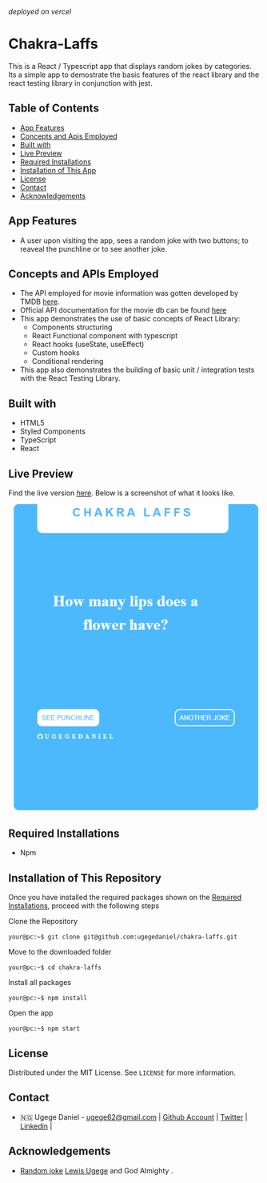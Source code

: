 *deployed on vercel*
# Chakra-Laffs

This is a React / Typescript app that displays random jokes by categories. Its a simple app to demostrate the basic features of the react library and the react testing library in conjunction with jest. 

## Table of Contents

- [App Features](#app-features)
- [Concepts and Apis Employed](#concepts-and-apis-employed)
- [Built with](#built-with)
- [Live Preview](#live-preview)
- [Required Installations](#required-installations)
- [Installation of This App](#instalation)
- [License](#license)
- [Contact](#contact)
- [Acknowledgements](#acknowledgements)

<!-- Movie features -->

## App Features

- A user upon visiting the app, sees a random joke with two buttons; to reaveal the punchline or to see another joke.

<!-- concepts and apis employed -->

## Concepts and APIs Employed

- The API employed for movie information was gotten developed by TMDB [here](https://official-joke-api.appspot.com/random_joke).
- Official API documentation for the movie db can be found [here](https://official-joke-api.appspot.com/random_joke)
- This app demonstrates the use of basic concepts of React Library: 
  - Components structuring 
  - React Functional component with typescript
  - React hooks (useState, useEffect)
  - Custom hooks
  - Conditional rendering 
- This app also demonstrates the building of basic unit / integration tests with the React Testing Library.

<!-- BUILT wITH -->

## Built with

- HTML5
- Styled Components
- TypeScript
- React


<!-- LIVE PREVIEW -->

## Live Preview

Find the live version [here](https://chakra-laffs.vercel.app/).
Below is a screenshot of what it looks like.

<img src="src/assets/chakra-laffs.png" alt="screenshot">


<!-- REQUIRED INSTALLATION -->

## Required Installations

- Npm

<!-- INSTALLATION -->

## Installation of This Repository

Once you have installed the required packages shown on the [Required Installations](#required-installations), proceed with the following steps

Clone the Repository

```Shell
your@pc:~$ git clone git@github.com:ugegedaniel/chakra-laffs.git
```

Move to the downloaded folder

```Shell
your@pc:~$ cd chakra-laffs
```

Install all packages

```Shell
your@pc:~$ npm install
```

Open the app

```Shell
your@pc:~$ npm start
```

## License

Distributed under the MIT License. See `LICENSE` for more information.

<!-- CONTACT -->

## Contact

- 🇳🇬  Ugege Daniel - ugege62@gmail.com | [Github Account](https://github.com/ugegedaniel) | [Twitter](https://twitter.com/ugege_daniel) | [Linkedin](https://www.linkedin.com/in/daniel-ugege-50a499227) | 

## Acknowledgements

- <a href="https://official-joke-api.appspot.com/random_joke"> Random joke</a> <a href="https://github.com/frankly034"> Lewis Ugege</a> and God Almighty .